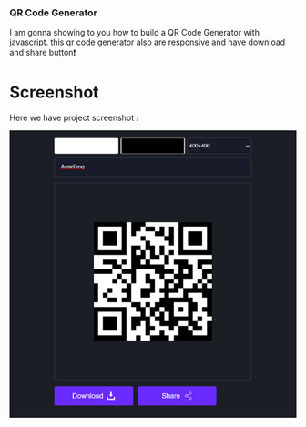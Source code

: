 
### QR Code Generator
 I am gonna showing to you how to build a QR Code Generator with javascript. this qr code generator also are responsive and have download and share button❗️




# Screenshot
Here we have project screenshot :

![screenshot](screenshot.jpg)

